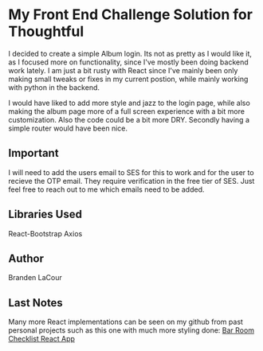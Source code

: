 # My Front End Challenge Solution for Thoughtful

I decided to create a simple Album login. Its not as pretty as I would like it, as I focused more on functionality, since I've mostly been doing backend work lately.
I am just a bit rusty with React since I've mainly been only making small tweaks or fixes in my current postion, while mainly working with python in the backend.

I would have liked to add more style and jazz to the login page, while also making the album page more of a full screen experience with a bit more customization. Also the code could be a bit more DRY. Secondly having a simple router would have been nice.

## Important
I will need to add the users email to SES for this to work and for the user to recieve the OTP email. They require verification in the free tier of SES.
Just feel free to reach out to me which emails need to be added.

## Libraries Used

React-Bootstrap
Axios

## Author
Branden LaCour

## Last Notes
Many more React implementations can be seen on my github from past personal projects such as this one with much more styling done: 
 [Bar Room Checklist React App](https://github.com/BrandenLaCour/Bar_Hero)